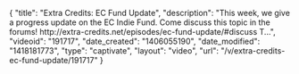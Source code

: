 {
    "title": "Extra Credits: EC Fund Update",
    "description": "This week, we give a progress update on the EC Indie Fund. Come discuss this topic in the forums! http:\/\/extra-credits.net\/episodes\/ec-fund-update\/#discuss T...",
    "videoid": "191717",
    "date_created": "1406055190",
    "date_modified": "1418181773",
    "type": "captivate",
    "layout": "video",
    "url": "\/v\/extra-credits-ec-fund-update\/191717"
}
